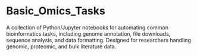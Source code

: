 # Basic_Omics_Tasks
A collection of Python/Jupyter notebooks for automating common bioinformatics tasks, including genome annotation, file downloads, sequence analysis, and data formatting. Designed for researchers handling genomic, proteomic, and bulk literature data.
